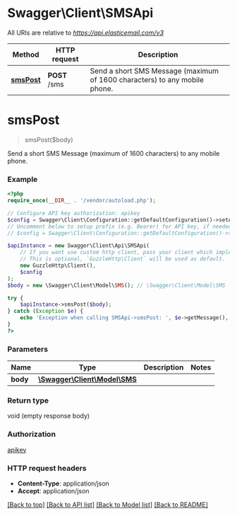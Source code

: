 # Swagger\Client\SMSApi

All URIs are relative to *https://api.elasticemail.com/v3*

Method | HTTP request | Description
------------- | ------------- | -------------
[**smsPost**](SMSApi.md#smsPost) | **POST** /sms | Send a short SMS Message (maximum of 1600 characters) to any mobile phone.


# **smsPost**
> smsPost($body)

Send a short SMS Message (maximum of 1600 characters) to any mobile phone.

### Example
```php
<?php
require_once(__DIR__ . '/vendor/autoload.php');

// Configure API key authorization: apikey
$config = Swagger\Client\Configuration::getDefaultConfiguration()->setApiKey('X-ElasticEmail-ApiKey', 'YOUR_API_KEY');
// Uncomment below to setup prefix (e.g. Bearer) for API key, if needed
// $config = Swagger\Client\Configuration::getDefaultConfiguration()->setApiKeyPrefix('X-ElasticEmail-ApiKey', 'Bearer');

$apiInstance = new Swagger\Client\Api\SMSApi(
    // If you want use custom http client, pass your client which implements `GuzzleHttp\ClientInterface`.
    // This is optional, `GuzzleHttp\Client` will be used as default.
    new GuzzleHttp\Client(),
    $config
);
$body = new \Swagger\Client\Model\SMS(); // \Swagger\Client\Model\SMS | 

try {
    $apiInstance->smsPost($body);
} catch (Exception $e) {
    echo 'Exception when calling SMSApi->smsPost: ', $e->getMessage(), PHP_EOL;
}
?>
```

### Parameters

Name | Type | Description  | Notes
------------- | ------------- | ------------- | -------------
 **body** | [**\Swagger\Client\Model\SMS**](../Model/SMS.md)|  |

### Return type

void (empty response body)

### Authorization

[apikey](../../README.md#apikey)

### HTTP request headers

 - **Content-Type**: application/json
 - **Accept**: application/json

[[Back to top]](#) [[Back to API list]](../../README.md#documentation-for-api-endpoints) [[Back to Model list]](../../README.md#documentation-for-models) [[Back to README]](../../README.md)

